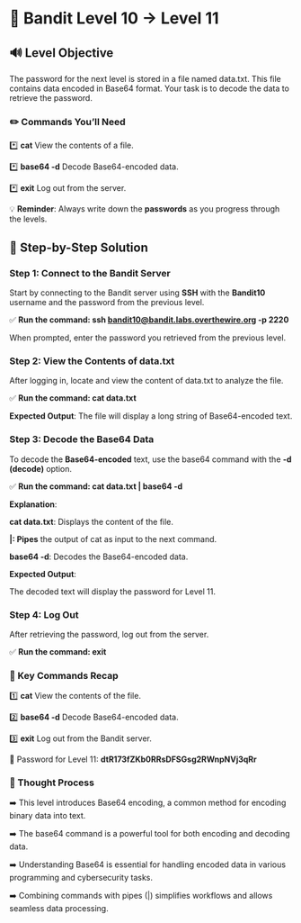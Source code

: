 # 🎲 Bandit Level 10 → Level 11



## 🔊 Level Objective


The password for the next level is stored in a file named data.txt. This file contains data encoded in Base64 format. Your task is to decode the data to retrieve the password.



### ✏️ Commands You’ll Need

:asterisk: **cat** View the contents of a file.

:asterisk: **base64 -d** Decode Base64-encoded data.

:asterisk: **exit** Log out from the server.




💡 **Reminder**: Always write down the **passwords** as you progress through the levels.



## 📃 Step-by-Step Solution


### Step 1: Connect to the Bandit Server


Start by connecting to the Bandit server using **SSH** with the **Bandit10** username and the password from the previous level.



:white_check_mark: **Run the command: ssh bandit10@bandit.labs.overthewire.org -p 2220**

When prompted, enter the password you retrieved from the previous level.


### Step 2: View the Contents of data.txt

After logging in, locate and view the content of data.txt to analyze the file.


:white_check_mark: **Run the command: cat data.txt**


**Expected Output**: The file will display a long string of Base64-encoded text.



### Step 3: Decode the Base64 Data


To decode the **Base64-encoded** text, use the base64 command with the **-d (decode)** option.


:white_check_mark: **Run the command: cat data.txt | base64 -d**

**Explanation**:

**cat data.txt**: Displays the content of the file.

**|: Pipes** the output of cat as input to the next command.

**base64 -d**: Decodes the Base64-encoded data.


**Expected Output**:

The decoded text will display the password for Level 11.


### Step 4: Log Out

After retrieving the password, log out from the server.

:white_check_mark: **Run the command: exit**



### :round_pushpin: Key Commands Recap

:one: **cat** View the contents of the file.

:two: **base64 -d** Decode Base64-encoded data.

:three: **exit** Log out from the Bandit server.




🔑 Password for Level 11: **dtR173fZKb0RRsDFSGsg2RWnpNVj3qRr**



### 🔎 Thought Process


:arrow_right: This level introduces Base64 encoding, a common method for encoding binary data into text.

:arrow_right: The base64 command is a powerful tool for both encoding and decoding data.

:arrow_right: Understanding Base64 is essential for handling encoded data in various programming and cybersecurity tasks.

:arrow_right: Combining commands with pipes (|) simplifies workflows and allows seamless data processing.